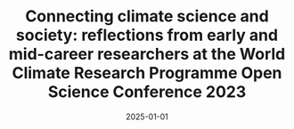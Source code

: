 ---
title: "Connecting climate science and society: reflections from early and mid-career researchers at the World Climate Research Programme Open Science Conference 2023"
collection: publications
permalink: /publication/2025-01-01-Connecting-climate-science-and-society-reflections-from-early-and-mid-career-researchers-at-the-World-Climate-Research-Programme-Open-Science-Conference-2023
date: 2025-01-01
venue: 'Frontiers in Climate'
paperurl: 'https://www.frontiersin.org/journals/climate/articles/10.3389/fclim.2024.1501216/full'
citation: ' Díaz, Leandro B.,  Gulizia, Carla,  Jain, Shipra,  Langendijk, Gaby S.,  Palanisamy, Hindumathi,  Rabanal, Valentina,  Charlton, Candice S.,  Dajuma, Alima,  Donkor, Felix K.,  Egbebiyi, Temitope S.,  Kondi Akara, Ghafi,  Jrrar, Amna,  Siddiqui, Md Rezwan,  Brahim, Yassine Ait,  Angnuureng, Bapentire D.,  Anschütz, Anna-Adriana,  Awo, Founi M.,  Builes-Jaramillo, Alejandro,  Cobb, Alison,  Diallo, Mohamadou A.,  Er-Retby, Houda,  Fotso-Nguemo, Thierry C.,  Gwinneth, Benjamin,  Gudoshava, Masilin,  Kemgang Ghomsi, Franck E.,  Leyba, Inés M.,  Lguensat, Redouane,  Mahon, Roché,  Mandal, Shailendra K.,  Mumo, Lucia,  Muzuva, Meshel,  Nonki, Rodric M.,  Rivera, Juan A.,  Segnon, Alcade C.,  Tanimoune, Laouali I.,  Zauisomue, Erlich-Honest E. I.,  Siame, Gilbert, &quot;Connecting climate science and society: reflections from early and mid-career researchers at the World Climate Research Programme Open Science Conference 2023.&quot; Frontiers in Climate, 2025.'
---